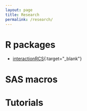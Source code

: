 ```yaml
---
layout: page
title: Research
permalink: /research/
---
```


# R packages

* [interactionRCS](https://cran.r-project.org/web/packages/interactionRCS/vignettes/vignette.html){:target="_blank"} 

# SAS macros

# Tutorials

